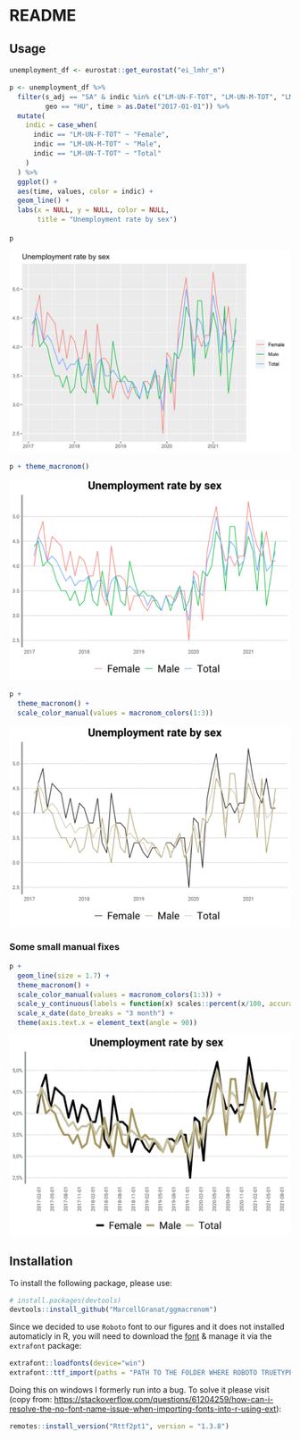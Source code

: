 README
================

## Usage

``` r
unemployment_df <- eurostat::get_eurostat("ei_lmhr_m")
```

``` r
p <- unemployment_df %>% 
  filter(s_adj == "SA" & indic %in% c("LM-UN-F-TOT", "LM-UN-M-TOT", "LM-UN-T-TOT"),
         geo == "HU", time > as.Date("2017-01-01")) %>% 
  mutate(
    indic = case_when(
      indic == "LM-UN-F-TOT" ~ "Female",
      indic == "LM-UN-M-TOT" ~ "Male",
      indic == "LM-UN-T-TOT" ~ "Total"
    )
  ) %>% 
  ggplot() + 
  aes(time, values, color = indic) + 
  geom_line() +
  labs(x = NULL, y = NULL, color = NULL, 
       title = "Unemployment rate by sex")

p
```

![](README_files/figure-gfm/unnamed-chunk-2-1.svg)<!-- -->

``` r
p + theme_macronom()
```

![](README_files/figure-gfm/unnamed-chunk-3-1.svg)<!-- -->

``` r
p + 
  theme_macronom() + 
  scale_color_manual(values = macronom_colors(1:3))
```

![](README_files/figure-gfm/unnamed-chunk-4-1.svg)<!-- -->

### Some small manual fixes

``` r
p + 
  geom_line(size = 1.7) +
  theme_macronom() + 
  scale_color_manual(values = macronom_colors(1:3)) + 
  scale_y_continuous(labels = function(x) scales::percent(x/100, accuracy = .1, decimal.mark = ",")) + 
  scale_x_date(date_breaks = "3 month") +
  theme(axis.text.x = element_text(angle = 90))
```

![](README_files/figure-gfm/unnamed-chunk-5-1.svg)<!-- -->

## Installation

To install the following package, please use:

``` r
# install.packages(devtools)
devtools::install_github("MarcellGranat/ggmacronom")
```

Since we decided to use `Roboto` font to our figures and it does not
installed automaticly in R, you will need to download the
[font](https://fonts.google.com/specimen/Roboto) & manage it via the
`extrafont` package:

``` r
extrafont::loadfonts(device="win")
extrafont::ttf_import(paths = "PATH TO THE FOLDER WHERE ROBOTO TRUETYPE FILES CAN BE FOUND")
```

Doing this on windows I formerly run into a bug. To solve it please
visit (copy from:
<https://stackoverflow.com/questions/61204259/how-can-i-resolve-the-no-font-name-issue-when-importing-fonts-into-r-using-ext>):

``` r
remotes::install_version("Rttf2pt1", version = "1.3.8")
```
